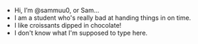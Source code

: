 - Hi, I’m @sammuu0, or Sam...
- I am a student who's really bad at handing things in on time.
- I like croissants dipped in chocolate!
- I don't know what I'm supposed to type here.

<!---
sammuu0/sammuu0 is a ✨ special ✨ repository because its `README.md` (this file) appears on your GitHub profile.
You can click the Preview link to take a look at your changes.
--->
